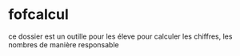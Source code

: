 # fofcalcul
ce dossier est un outille pour les éleve pour calculer les chiffres, les nombres de manière responsable
